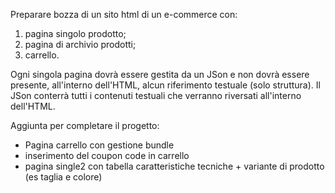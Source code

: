 Preparare bozza di un sito html di un e-commerce con:
1) pagina singolo prodotto;
2) pagina di archivio prodotti;
3) carrello.

Ogni singola pagina dovrà essere gestita da un JSon e non dovrà essere presente, all'interno dell'HTML, alcun riferimento testuale (solo struttura). Il JSon conterrà tutti i contenuti testuali che verranno riversati all'interno  dell'HTML.

Aggiunta per completare il progetto:
- Pagina carrello con gestione bundle
- inserimento del coupon code in carrello
- pagina single2 con tabella caratteristiche tecniche + variante di prodotto (es taglia e colore)
